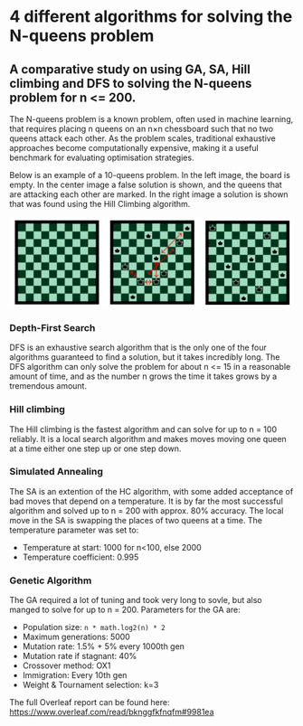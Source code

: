 # 4 different algorithms for solving the N-queens problem
## A comparative study on using GA, SA, Hill climbing and DFS to solving the N-queens problem for n <= 200.

The N-queens problem is a known problem, often used in machine learning, that requires placing n queens on an n×n chessboard such that no two queens attack each other. As the problem scales, traditional exhaustive approaches become computationally expensive, making it a useful benchmark for evaluating optimisation strategies.

Below is an example of a 10-queens problem. In the left image, the board is empty. In the center image a false solution is shown, and the queens that are attacking each other are marked. In the right image a solution is shown that was found using the Hill Climbing algorithm.

![10-queens problem. Empty board, false solution, and correct solution](images/chess-boards.png)  


### Depth-First Search
DFS is an exhaustive search algorithm that is the only one of the four algorithms guaranteed to find a solution, but it takes incredibly long. The DFS algorithm can only solve the problem for about n <= 15 in a reasonable amount of time, and as the number n grows the time it takes grows by a tremendous amount.

### Hill climbing
The Hill climbing is the fastest algorithm and can solve for up to n = 100 reliably. It is a local search algorithm and makes moves moving one queen at a time either one step up or one step down.

### Simulated Annealing
The SA is an extention of the HC algorithm, with some added acceptance of bad moves that depend on a temperature. It is by far the most successful algorithm and solved up to n = 200 with approx. 80% accuracy. The local move in the SA is swapping the places of two queens at a time.
The temperature parameter was set to:
- Temperature at start: 1000 for n<100, else 2000
- Temperature coefficient: 0.995

### Genetic Algorithm
The GA required a lot of tuning and took very long to sovle, but also manged to solve for up to n = 200.
Parameters for the GA are:
- Population size: `n * math.log2(n) * 2`
- Maximum generations: 5000
- Mutation rate: 1.5% + 5% every 1000th gen
- Mutation rate if stagnant: 40%
- Crossover method: OX1
- Immigration: Every 10th gen
- Weight & Tournament selection: k=3

The full Overleaf report can be found here: https://www.overleaf.com/read/bknggfkfnqfm#9981ea

